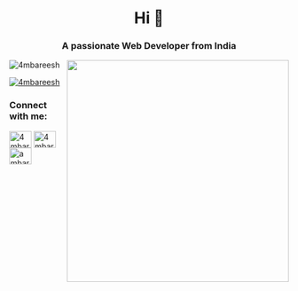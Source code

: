 <h1 align="center">Hi 👋</h1>
<h3 align="center">A passionate Web Developer from India</h3>

<img src="https://cdn.dribbble.com/users/1162077/screenshots/3848914/programmer.gif" width="400" align="right">

<p align="left"> <img src="https://komarev.com/ghpvc/?username=4mbareesh&label=Profile%20views&color=0e75b6&style=flat" alt="4mbareesh" /> </p>

<p align="left"> <a href="https://twitter.com/4mbareesh" target="blank"><img src="https://img.shields.io/twitter/follow/4mbareesh?logo=twitter&style=for-the-badge" alt="4mbareesh" /></a> </p>

<h3 align="left">Connect with me:</h3>
<p align="left">
<a href="https://twitter.com/4mbareesh" target="blank"><img align="center" src="https://raw.githubusercontent.com/rahuldkjain/github-profile-readme-generator/master/src/images/icons/Social/twitter.svg" alt="4mbareesh" height="30" width="40" /></a>
<a href="https://linkedin.com/in/4mbareesh" target="blank"><img align="center" src="https://raw.githubusercontent.com/rahuldkjain/github-profile-readme-generator/master/src/images/icons/Social/linked-in-alt.svg" alt="4mbareesh" height="30" width="40" /></a>
<a href="https://instagram.com/ambareesh.exe" target="blank"><img align="center" src="https://raw.githubusercontent.com/rahuldkjain/github-profile-readme-generator/master/src/images/icons/Social/instagram.svg" alt="ambareesh.exe" height="30" width="40" /></a>
</p>
